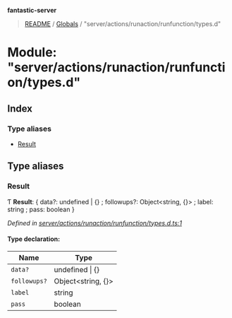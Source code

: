 **fantastic-server**

> [README](../README.md) / [Globals](../globals.md) / "server/actions/runaction/runfunction/types.d"

# Module: "server/actions/runaction/runfunction/types.d"

## Index

### Type aliases

* [Result](_server_actions_runaction_runfunction_types_d_.md#result)

## Type aliases

### Result

Ƭ  **Result**: { data?: undefined \| {} ; followups?: Object\<string, {}> ; label: string ; pass: boolean  }

*Defined in [server/actions/runaction/runfunction/types.d.ts:1](https://github.com/besimorhino/project-fantastic/blob/af5d0de/server/actions/runaction/runfunction/types.d.ts#L1)*

#### Type declaration:

Name | Type |
------ | ------ |
`data?` | undefined \| {} |
`followups?` | Object\<string, {}> |
`label` | string |
`pass` | boolean |
